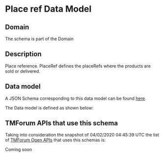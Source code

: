 # Place ref Data Model

## Domain

The  schema is part of the  Domain

## Description

Place reference. PlaceRef defines the placeRefs where the products are sold or delivered.

## Data model

A JSON Schema corresponding to this data model can be found
[here](https://github.com/tmforum-rand/schemas/blob/candidates/Common/PlaceRef.schema.json).

The Data model is defined as shown below:




## TMForum APIs that use this schema

Taking into consideration the snapshot of 04/02/2020 04:45:39 UTC the list of [TMForum Open APIs](https://www.tmforum.org/open-apis/) that uses this schemas is:

Coming soon